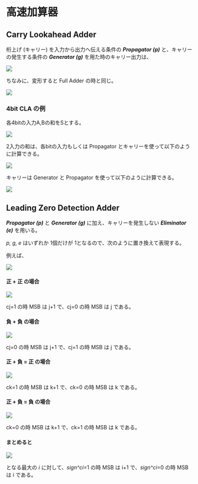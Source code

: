 # 高速加算器

## Carry Lookahead Adder

桁上げ (キャリー) を入力から出力へ伝える条件の ***Propagator (p)*** と、キャリーの発生する条件の ***Generator (g)*** を用た時のキャリー出力は、

<!-- <div align="left"><img src="https://latex.codecogs.com/svg.latex?\\
    g = a\cdot b \\
    p = a\oplus b \\
    c_{out} = g + p\cdot c_{in}" /></div> <!-- --->

<div align="left"><img src="https://latex.codecogs.com/svg.latex?\\%20%20%20%20g%20=%20a\cdot%20b%20\\%20%20%20%20p%20=%20a\oplus%20b%20\\%20%20%20%20c_{out}%20=%20g%20+%20p\cdot%20c_{in}" /></div>

ちなみに、変形すると Full Adder の時と同じ。

<!-- <div align="left"><img src="https://latex.codecogs.com/svg.latex?\\
    = a\cdot b + (a\oplus b)\cdot c_{in} \\
    = a\cdot b + (\overline{a}\cdot b + a\cdot\overline{b})\cdot c_{in}\\
    = a\cdot b + \overline{a}\cdot b\cdot c_{in} + a\cdot\overline{b}\cdot c_{in} + a\cdot b\cdot c_{in}\\
    = a\cdot b + b\cdot c_{in} + a\cdot c_{in}
    "/></div>  <!-- --->

<div align="left"><img src="https://latex.codecogs.com/svg.latex?\\%20%20%20%20=%20a\cdot%20b%20+%20(a\oplus%20b)\cdot%20c_{in}%20\\%20%20%20%20=%20a\cdot%20b%20+%20(\overline{a}\cdot%20b%20+%20a\cdot\overline{b})\cdot%20c_{in}\\%20%20%20%20=%20a\cdot%20b%20+%20\overline{a}\cdot%20b\cdot%20c_{in}%20+%20a\cdot\overline{b}\cdot%20c_{in}%20+%20a\cdot%20b\cdot%20c_{in}\\%20%20%20%20=%20a\cdot%20b%20+%20b\cdot%20c_{in}%20+%20a\cdot%20c_{in}" /></div>

### 4bit CLA の例

各4bitの入力A,Bの和をSとする。

<div align="left"><img src="https://latex.codecogs.com/svg.latex?S%20=%20A+B+c_{in}" /></div>

2入力の和は、各bitの入力もしくは Propagator とキャリーを使って以下のように計算できる。

<!-- <div align="left"><img src="https://latex.codecogs.com/svg.latex?\\
    s_0 = a_0\oplus b_0\oplus c_{in} = p_0\oplus c_{in} \\
   	s_1 = a_1\oplus b_1\oplus c_0 = p_1\oplus c_0 \\
    s_2 = a_2\oplus b_2\oplus c_1 = p_2\oplus c_1  \\
    s_3 = a_3\oplus b_3\oplus c_2 = p_3\oplus c_2" /></div> <!-- --->

<div align="left"><img src="https://latex.codecogs.com/svg.latex?\\%20%20%20%20s_0%20=%20a_0\oplus%20b_0\oplus%20c_{in}%20=%20p_0\oplus%20c_{in}%20\\%20%20%20s_1%20=%20a_1\oplus%20b_1\oplus%20c_0%20=%20p_1\oplus%20c_0%20\\%20%20%20%20s_2%20=%20a_2\oplus%20b_2\oplus%20c_1%20=%20p_2\oplus%20c_1%20%20\\%20%20%20%20s_3=a_3\oplus%20b_3\oplus%20c_2%20=%20p_3\oplus%20c_2" /></div>

キャリーは Generator と Propagator を使って以下のように計算できる。

<!-- <div align="left"><img src="https://latex.codecogs.com/svg.latex?\\
    c_0 = g_0 + p_0\cdot c_{in} = g_0 + p_0\cdot c_{in} \\
    c_1 = g_1 + p_1\cdot c_0 = g_1 + p_1\cdot g_0 + p_1\cdot p_0 \cdot c_{in} \\
    c_2 = g_2 + p_2\cdot c_1 = g_2 + p_2\cdot g_1 + p_2\cdot p_1 \cdot g_0 + p_2\cdot p_1 \cdot p_0\cdot c_{in} \\
    c_3 = g_3 + p_3\cdot c_2 = g_3 + p_3\cdot g_2 + p_3\cdot p_2\cdot g_1 + p_3\cdot p_2\cdot p_1 \cdot g_0 + p_3\cdot p_2\cdot p_1 \cdot p_0\cdot c_{in}" /></div> <!-- --->

<div align="left"><img src="https://latex.codecogs.com/svg.latex?\\%20%20%20%20c_0%20=%20g_0%20+%20p_0\cdot%20c_{in}%20=%20g_0%20+%20p_0\cdot%20c_{in}%20\\%20%20%20%20c_1%20=%20g_1%20+%20p_1\cdot%20c_0%20=%20g_1%20+%20p_1\cdot%20g_0%20+%20p_1\cdot%20p_0%20\cdot%20c_{in}%20\\%20%20%20%20c_2%20=%20g_2%20+%20p_2\cdot%20c_1%20=%20g_2%20+%20p_2\cdot%20g_1%20+%20p_2\cdot%20p_1%20\cdot%20g_0%20+%20p_2\cdot%20p_1%20\cdot%20p_0\cdot%20c_{in}%20\\%20%20%20%20c_3%20=%20g_3%20+%20p_3\cdot%20c_2%20=%20g_3%20+%20p_3\cdot%20g_2%20+%20p_3\cdot%20p_2\cdot%20g_1%20+%20p_3\cdot%20p_2\cdot%20p_1%20\cdot%20g_0%20+%20p_3\cdot%20p_2\cdot%20p_1%20\cdot%20p_0\cdot%20c_{in}" /></div>

## Leading Zero Detection Adder

***Propagator (p)*** と ***Generator (g)*** に加え、キャリーを発生しない ***Eliminator (e)*** を用いる。

*p, g, e* はいずれか 1個だけが 1となるので、次のように置き換えて表現する。

例えば、

<!-- <div align="left"><img src="https://latex.codecogs.com/svg.latex?\\
    \begin{array}{rr} \\
		& 1010\\
	{+}	& 0011\\
    \hline
		& pegp\\
\end{array}" /></div> <!-- --->

<div align="left"><img src="https://latex.codecogs.com/svg.latex?\\%20%20%20%20\begin{array}{rr}%20\\&%201010\\{+}&%200011\\%20%20%20%20\hline&%20pegp\\\end{array}" /></div>

#### 正 + 正 の場合

<div align="left"><img src="https://latex.codecogs.com/svg.latex?e_i,\cdots,e_{j+1},\overline{e}_j,\cdots" /></div>

cj=1 の時 MSB は j+1 で、cj=0 の時 MSB は j である。

#### 負 + 負 の場合

<div align="left"><img src="https://latex.codecogs.com/svg.latex?g_i,\cdots,g_{j+1},\overline{g}_j,\cdots" /></div>

cj=0 の時 MSB は j+1 で、cj=1 の時 MSB は j である。

#### 正 + 負 = 正 の場合

<div align="left"><img src="https://latex.codecogs.com/svg.latex?p_i,\cdots,p_{j+2},g_{j+1},e_j,\cdots,e_{k+1},\overline{e}_k,\cdots" /></div>

ck=1 の時 MSB は k+1 で、ck=0 の時 MSB は k である。

#### 正 + 負 = 負 の場合

<div align="left"><img src="https://latex.codecogs.com/svg.latex?p_i,\cdots,p_{j+2},e_{j+1},g_j,\cdots,g_{k+1},\overline{g}_k,\cdots" /></div>

ck=0 の時 MSB は k+1 で、ck=1 の時 MSB は k である。

#### まとめると

<!-- <div align="left"><img src="https://latex.codecogs.com/svg.latex?\\
    \overline{p_{i+1}}\cdot((p_{i+2}\oplus g_{i+1}\oplus g_i) + (p_{i+2}\oplus e_{i+1}\oplus e_i)) = 1" /></div> <!-- --->

<div align="left"><img src="https://latex.codecogs.com/svg.latex?\\%20%20%20%20\overline{p_{i+1}}\cdot((p_{i+2}\oplus%20g_{i+1}\oplus%20g_i)%20+%20(p_{i+2}\oplus%20e_{i+1}\oplus%20e_i))%20=%201" /></div>

となる最大の *i* に対して、*sign^ci*=1 の時 MSB は i+1 で、*sign^ci*=0 の時 MSB は i である。
